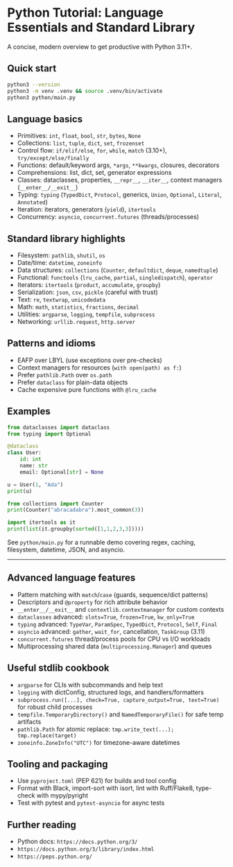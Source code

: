 # Python Tutorial: Language Essentials and Standard Library

A concise, modern overview to get productive with Python 3.11+.

## Quick start

```bash
python3 --version
python3 -m venv .venv && source .venv/bin/activate
python3 python/main.py
```

## Language basics

- Primitives: `int`, `float`, `bool`, `str`, `bytes`, `None`
- Collections: `list`, `tuple`, `dict`, `set`, `frozenset`
- Control flow: `if/elif/else`, `for`, `while`, `match` (3.10+), `try/except/else/finally`
- Functions: default/keyword args, `*args`, `**kwargs`, closures, decorators
- Comprehensions: list, dict, set, generator expressions
- Classes: dataclasses, properties, `__repr__`, `__iter__`, context managers (`__enter__/__exit__`)
- Typing: `typing` (`TypedDict`, `Protocol`, generics, `Union`, `Optional`, `Literal`, `Annotated`)
- Iteration: iterators, generators (`yield`), `itertools`
- Concurrency: `asyncio`, `concurrent.futures` (threads/processes)

## Standard library highlights

- Filesystem: `pathlib`, `shutil`, `os`
- Date/time: `datetime`, `zoneinfo`
- Data structures: `collections` (`Counter`, `defaultdict`, `deque`, `namedtuple`)
- Functional: `functools` (`lru_cache`, `partial`, `singledispatch`), `operator`
- Iterators: `itertools` (`product`, `accumulate`, `groupby`)
- Serialization: `json`, `csv`, `pickle` (careful with trust)
- Text: `re`, `textwrap`, `unicodedata`
- Math: `math`, `statistics`, `fractions`, `decimal`
- Utilities: `argparse`, `logging`, `tempfile`, `subprocess`
- Networking: `urllib.request`, `http.server`

## Patterns and idioms

- EAFP over LBYL (use exceptions over pre-checks)
- Context managers for resources (`with open(path) as f:`)
- Prefer `pathlib.Path` over `os.path`
- Prefer `dataclass` for plain-data objects
- Cache expensive pure functions with `@lru_cache`

## Examples

```python
from dataclasses import dataclass
from typing import Optional

@dataclass
class User:
    id: int
    name: str
    email: Optional[str] = None

u = User(1, "Ada")
print(u)
```

```python
from collections import Counter
print(Counter("abracadabra").most_common(3))
```

```python
import itertools as it
print(list(it.groupby(sorted([1,1,2,3,3]))))
```

See `python/main.py` for a runnable demo covering regex, caching, filesystem, datetime, JSON, and asyncio.

---

## Advanced language features

- Pattern matching with `match`/`case` (guards, sequence/dict patterns)
- Descriptors and `@property` for rich attribute behavior
- `__enter__/__exit__` and `contextlib.contextmanager` for custom contexts
- `dataclasses` advanced: `slots=True`, `frozen=True`, `kw_only=True`
- `typing` advanced: `TypeVar`, `ParamSpec`, `TypedDict`, `Protocol`, `Self`, `Final`
- `asyncio` advanced: `gather`, `wait_for`, cancellation, `TaskGroup` (3.11)
- `concurrent.futures` thread/process pools for CPU vs I/O workloads
- Multiprocessing shared data (`multiprocessing.Manager`) and queues

## Useful stdlib cookbook

- `argparse` for CLIs with subcommands and help text
- `logging` with dictConfig, structured logs, and handlers/formatters
- `subprocess.run([...], check=True, capture_output=True, text=True)` for robust child processes
- `tempfile.TemporaryDirectory()` and `NamedTemporaryFile()` for safe temp artifacts
- `pathlib.Path` for atomic replace: `tmp.write_text(...); tmp.replace(target)`
- `zoneinfo.ZoneInfo("UTC")` for timezone-aware datetimes

## Tooling and packaging

- Use `pyproject.toml` (PEP 621) for builds and tool config
- Format with Black, import-sort with isort, lint with Ruff/Flake8, type-check with mypy/pyright
- Test with pytest and `pytest-asyncio` for async tests

## Further reading

- Python docs: `https://docs.python.org/3/`
- `https://docs.python.org/3/library/index.html`
- `https://peps.python.org/`
